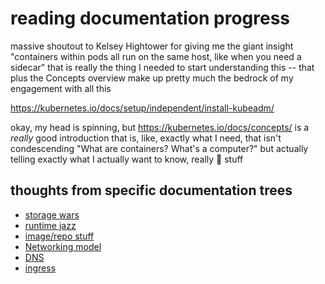 # reading documentation progress

massive shoutout to Kelsey Hightower for giving me the giant insight "containers within pods all run on the same host, like when you need a sidecar" that is really the thing I needed to start understanding this -- that plus the Concepts overview make up pretty much the bedrock of my engagement with all this

https://kubernetes.io/docs/setup/independent/install-kubeadm/

okay, my head is spinning, but https://kubernetes.io/docs/concepts/ is a *really* good introduction that is, like, exactly what I need, that isn't condescending "What are containers? What's a computer?" but actually telling exactly what I actually want to know, really :100: stuff

## thoughts from specific documentation trees

- [storage wars](f877b44a-7174-4870-93fe-8f207d652608.md)
- [runtime jazz](fc976c6d-81c5-4998-991b-6dbab7130703.md)
- [image/repo stuff](0630c9a3-aa16-415b-a9b6-a4e507211b1e.md)
- [Networking model](02fbae07-280f-4f68-adcc-c77143ad246b.md)
- [DNS](3351f5c7-9ae4-44c6-9a42-f77e21d5151e.md)
- [ingress](bf64a747-1854-46c5-8c2f-78d34a522fb6.md)
